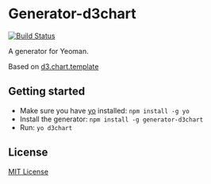 # Generator-d3chart
[![Build Status](https://secure.travis-ci.org/krishantaylor/generator-d3chart.png?branch=master)](https://travis-ci.org/krishantaylor/generator-d3chart)

A generator for Yeoman.

Based on [d3.chart.template](https://github.com/misoproject/d3.chart.template)

## Getting started
- Make sure you have [yo](https://github.com/yeoman/yo) installed:
    `npm install -g yo`
- Install the generator: `npm install -g generator-d3chart`
- Run: `yo d3chart`

## License
[MIT License](http://en.wikipedia.org/wiki/MIT_License)
